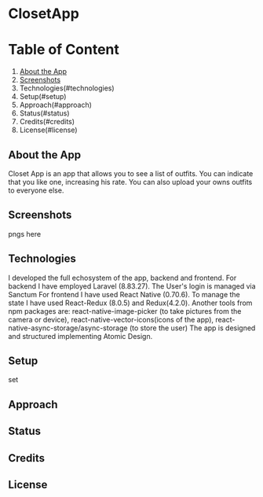 # ClosetApp


# Table of Content

1. [About the App](#about-the-App)
2. [Screenshots](#screenshots)
3. Technologies(#technologies)
4. Setup(#setup)
5. Approach(#approach)
6. Status(#status)
7. Credits(#credits)
8. License(#license)
## About the App
Closet App is an app that allows you to see a list of outfits. You can indicate that you like one, increasing his rate.
You can also upload your owns outfits to everyone else.
## Screenshots
pngs here
## Technologies
I developed the full echosystem of the app, backend and frontend.
For backend I have employed Laravel (8.83.27). The User's login is managed via Sanctum
For frontend I have used React Native (0.70.6). To manage the state I have used React-Redux (8.0.5) and Redux(4.2.0). Another tools from npm packages are: react-native-image-picker (to take pictures from the camera or device), react-native-vector-icons(icons of the app), react-native-async-storage/async-storage (to store the user)
The app is designed and structured implementing Atomic Design.
## Setup
set
## Approach
## Status
## Credits
## License
